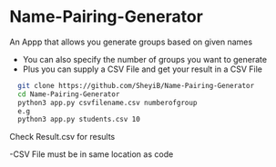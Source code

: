 # Name-Pairing-Generator
An Appp that allows you generate groups based on given names
- You can also specify the number of groups you want to generate
- Plus you can supply a CSV File and get your result in a CSV File

```bash
  git clone https://github.com/SheyiB/Name-Pairing-Generator
  cd Name-Pairing-Generator
  python3 app.py csvfilename.csv numberofgroup
  e.g
  python3 app.py students.csv 10
```
Check Result.csv for results

-CSV File must be in same location as code
